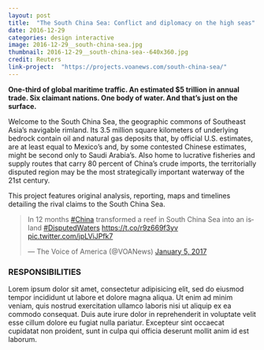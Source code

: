 ```yaml
---
layout: post
title:  "The South China Sea: Conflict and diplomacy on the high seas"
date: 2016-12-29
categories: design interactive
image: 2016-12-29__south-china-sea.jpg
thumbnail: 2016-12-29__south-china-sea--640x360.jpg
credit: Reuters
link-project:  "https://projects.voanews.com/south-china-sea/"
---
```


**One-third of global maritime traffic. An estimated $5 trillion in annual trade. Six claimant nations. One body of water. And that’s just on the surface.**

Welcome to the South China Sea, the geographic commons of Southeast Asia’s navigable rimland. Its 3.5 million square kilometers of underlying bedrock contain oil and natural gas deposits that, by official U.S. estimates, are at least equal to Mexico’s and, by some contested Chinese estimates, might be second only to Saudi Arabia’s. Also home to lucrative fisheries and supply routes that carry 80 percent of China’s crude imports, the territorially disputed region may be the most strategically important waterway of the 21st century.

This project features original analysis, reporting, maps and timelines detailing the rival claims to the South China Sea.

<style type="text/css">div#twitter-widget-0 {margin: 10px auto !important;max-width: 660px !important;}</style>
<blockquote class="twitter-video" data-lang="en"><p lang="en" dir="ltr">In 12 months <a href="https://twitter.com/hashtag/China?src=hash&amp;ref_src=twsrc%5Etfw">#China</a> transformed a reef in South China Sea into an island <a href="https://twitter.com/hashtag/DisputedWaters?src=hash&amp;ref_src=twsrc%5Etfw">#DisputedWaters</a> <a href="https://t.co/r9z669f3yv">https://t.co/r9z669f3yv</a> <a href="https://t.co/jpLViJPfk7">pic.twitter.com/jpLViJPfk7</a></p>&mdash; The Voice of America (@VOANews) <a href="https://twitter.com/VOANews/status/817050716254642183?ref_src=twsrc%5Etfw">January 5, 2017</a></blockquote>
<script async src="https://platform.twitter.com/widgets.js" charset="utf-8"></script>

### RESPONSIBILITIES

Lorem ipsum dolor sit amet, consectetur adipisicing elit, sed do eiusmod tempor incididunt ut labore et dolore magna aliqua. Ut enim ad minim veniam, quis nostrud exercitation ullamco laboris nisi ut aliquip ex ea commodo consequat. Duis aute irure dolor in reprehenderit in voluptate velit esse cillum dolore eu fugiat nulla pariatur. Excepteur sint occaecat cupidatat non proident, sunt in culpa qui officia deserunt mollit anim id est laborum.